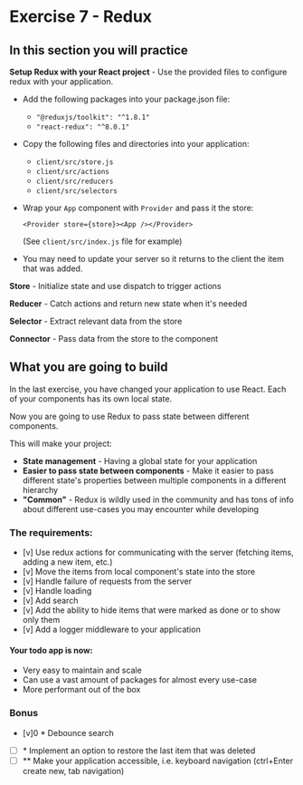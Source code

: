 # Exercise 7 - Redux

## In this section you will practice

**Setup Redux with your React project** - Use the provided files to configure redux with your application.

* Add the following packages into your package.json file:
  * `"@reduxjs/toolkit": "^1.8.1"`
  * `"react-redux": "^8.0.1"`
* Copy the following files and directories into your application:
  * `client/src/store.js`
  * `client/src/actions`
  * `client/src/reducers`
  * `client/src/selectors`
* Wrap your `App` component with `Provider` and pass it the store:

  `<Provider store={store}><App /></Provider>`

  (See `client/src/index.js` file for example)
* You may need to update your server so it returns to the client the item that was added.

**Store** - Initialize state and use dispatch to trigger actions

**Reducer** - Catch actions and return new state when it's needed

**Selector** - Extract relevant data from the store

**Connector** - Pass data from the store to the component

## What you are going to build

In the last exercise, you have changed your application to use React. Each of your components has its own local state.

Now you are going to use Redux to pass state between different components.

This will make your project:

* **State management** - Having a global state for your application
* **Easier to pass state between components** - Make it easier to pass different state's properties between multiple
  components in a different hierarchy
* **"Common"** - Redux is wildly used in the community and has tons of info about different use-cases you may encounter
  while developing

### The requirements:

- [v] Use redux actions for communicating with the server (fetching items, adding a new item, etc.)
- [v] Move the items from local component's state into the store
- [v] Handle failure of requests from the server
- [v] Handle loading
- [v] Add search
- [v] Add the ability to hide items that were marked as done or to show only them
- [v] Add a logger middleware to your application

#### Your todo app is now:

- Very easy to maintain and scale
- Can use a vast amount of packages for almost every use-case
- More performant out of the box

### Bonus

- [v]0 \* Debounce search
- [ ] \* Implement an option to restore the last item that was deleted
- [ ] ** Make your application accessible, i.e. keyboard navigation (ctrl+Enter create new, tab navigation)

